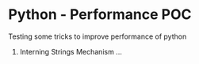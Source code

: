 # Python - Performance POC

Testing some tricks to improve performance of python

1. Interning Strings Mechanism
...

